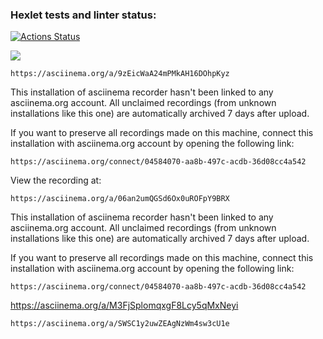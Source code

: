 ### Hexlet tests and linter status:
[![Actions Status](https://github.com/ArturSharipov11/python-project-49/workflows/hexlet-check/badge.svg)](https://github.com/ArturSharipov11/python-project-49/actions)

<a href="https://codeclimate.com/github/ArturSharipov11/python-project-49/maintainability"><img src="https://api.codeclimate.com/v1/badges/975929a16474c6bf15fb/maintainability" /></a>


    https://asciinema.org/a/9zEicWaA24mPMkAH16DOhpKyz

This installation of asciinema recorder hasn't been linked to any asciinema.org
account. All unclaimed recordings (from unknown installations like this one)
are automatically archived 7 days after upload.

If you want to preserve all recordings made on this machine, connect this
installation with asciinema.org account by opening the following link:

    https://asciinema.org/connect/04584070-aa8b-497c-acdb-36d08cc4a542


View the recording at:

    https://asciinema.org/a/06an2umQGSd6Ox0uROFpY9BRX

This installation of asciinema recorder hasn't been linked to any asciinema.org
account. All unclaimed recordings (from unknown installations like this one)
are automatically archived 7 days after upload.

If you want to preserve all recordings made on this machine, connect this
installation with asciinema.org account by opening the following link:

    https://asciinema.org/connect/04584070-aa8b-497c-acdb-36d08cc4a542


https://asciinema.org/a/M3FjSplomqxgF8Lcy5qMxNeyi

    https://asciinema.org/a/SWSC1y2uwZEAgNzWm4sw3cU1e


